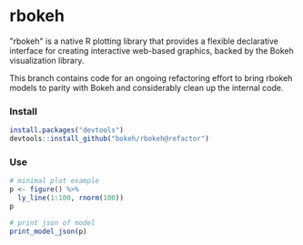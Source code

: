 # rbokeh

"rbokeh" is a native R plotting library that provides a flexible declarative interface for creating interactive web-based graphics, backed by the Bokeh visualization library.

This branch contains code for an ongoing refactoring effort to bring rbokeh models to parity with Bokeh and considerably clean up the internal code.

### Install

```r
install.packages("devtools")
devtools::install_github("bokeh/rbokeh@refactor")
```

### Use

```r
# minimal plot example
p <- figure() %>%
  ly_line(1:100, rnorm(100))
p

# print json of model
print_model_json(p)
```
